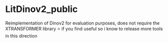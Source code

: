 # LitDinov2_public
Reimplementation of Dinov2 for evaluation purposes, does not require the XTRANSFORMER library
:star: if you find useful so i know to release more tools in this direction
